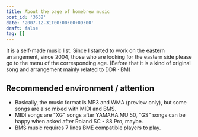 ```yaml
---
title: About the page of homebrew music
post_id: '3638'
date: '2007-12-31T00:00:00+09:00'
draft: false
tag: []
---
```


It is a self-made music list. Since I started to work on the eastern arrangement, since 2004, those who are looking for the eastern side please go to the menu of the corresponding age. (Before that it is a kind of original song and arrangement mainly related to DDR · BM)

## Recommended environment / attention

*   Basically, the music format is MP3 and WMA (preview only), but some songs are also mixed with MIDI and BMS.
*   MIDI songs are "XG" songs after YAMAHA MU 50, "GS" songs can be happy when asked after Roland SC - 88 Pro, maybe.
*   BMS music requires 7 lines BME compatible players to play.